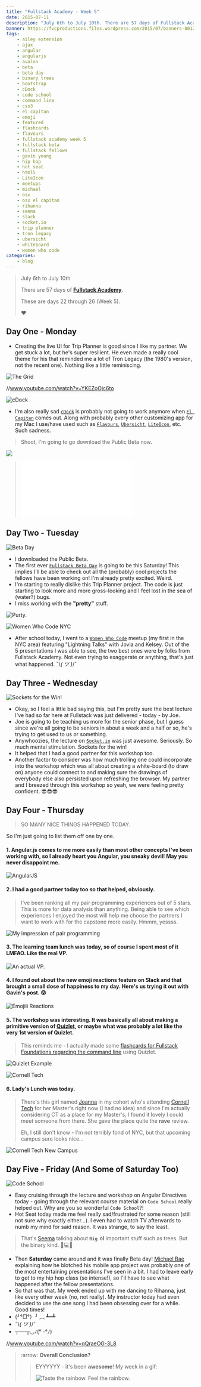 ```yaml
---
title: "Fullstack Academy - Week 5"
date: 2015-07-11
description: "July 6th to July 10th. There are 57 days of Fullstack Academy. These are days 22 through 26. Week 5."
banner: https://fvcproductions.files.wordpress.com/2015/07/banners-0012.jpg
tags:
    - ailey extension
    - ajax
    - angular
    - angularjs
    - avalon
    - beta
    - beta day
    - binary trees
    - bootstrap
    - cDock
    - code school
    - command line
    - css3
    - el capitan
    - emoji
    - featured
    - flashcards
    - flavours
    - fullstack academy week 5
    - fullstack beta
    - fullstack fellows
    - gavin young
    - hip hop
    - hot seat
    - html5
    - LiteIcon
    - meetups
    - michael
    - osx
    - osx el capitan
    - rihanna
    - seema
    - slack
    - socket.io
    - trip planner
    - tron legacy
    - ubersicht
    - whiteboard
    - women who code
categories:
    - blog
---
```


> July 6th to July 10th
>
> There are 57 days of [**Fullstack Academy**](//www.fullstackacademy.com).
>
> These are days 22 through 26 (Week 5).
>
> ❤️

## Day One - Monday

* Creating the live UI for Trip Planner is good since I like my partner. We get stuck a lot, but he's super resilient. He even made a really cool theme for his that reminded me a lot of Tron Legacy (the 1980's version, not the recent one). Nothing like a little reminiscing.

![The
Grid](//img15.deviantart.net/1ea4/i/2012/184/d/1/c__s_grid___tron_wallpaper_by_kylecaio-d55uk9k.png)

//www.youtube.com/watch?v=YKEZoOjc6to

![cDock](//www.macupdate.com/images/icons256/51149.png)

* I'm also really sad [`cDock`](//sourceforge.net/projects/cdock/) is probably not going to work anymore when [`El Capitan`](//www.apple.com/osx/elcapitan-preview/) comes out. Along with probably every other customizing app for my Mac I use/have used such as [`Flavours`](//flavours.interacto.net/), [`Ubersicht`](//tracesof.net/uebersicht/), [`LiteIcon`](//www.freemacsoft.net/liteicon/), etc. Such sadness.

> Shoot, I'm going to go download the Public Beta now.

![](//appleseedcdn.apple.com/sp/assets/open/osx-redem-3-b5354fc65738307112781f260cf50c4c.jpg)

> ![I have yet to watch a movie about Steve
Jobs.](//www.scubaboard.com/forums/attachment.php?attachmentid=136243&stc=1&d=1348241804)

## Day Two - Tuesday

![Beta Day](//i.imgur.com/2zJDhXp.png)

* I downloaded the Public Beta.
* The first ever [`Fullstack Beta Day`](//www.eventbrite.com/e/fullstack-beta-day-tickets-17673389584) is going to be this Saturday! This implies I'll be able to check out all the (probably) cool projects the fellows have been working on! I'm already pretty excited. Weird.
* I'm starting to really dislike this Trip Planner project. The code is just starting to look more and more gross-looking and I feel lost in the sea of (water?) bugs.
* I miss working with the **"pretty"** stuff.

![Purty.](//i.imgur.com/LLMi7ye.jpg)

![Women Who Code
NYC](//photos4.meetupstatic.com/photos/event/9/0/a/8/600_341377032.jpeg)

* After school today, I went to a [`Women Who Code`](//www.meetup.com/WomenWhoCodeNYC/events/220650892/) meetup (my first in the NYC area) featuring "Lightning Talks" with Jovia and Kelsey. Out of the 5 presentations I was able to see, the two best ones were by folks from Fullstack Academy. Not even trying to exaggerate or anything, that's just what happened. ¯\\_( ツ )_/¯

## Day Three - Wednesday

![Sockets for the
Win!](//storage.vexxhost.net/v1/d7594b0298b54bcc9e4e0f252e1da2e4/blog/mean-socket-io-integration-tutorial%2Fsocketio-logo.png)

* Okay, so I feel a little bad saying this, but I'm pretty sure the best lecture I've had so far here at Fullstack was just delivered - today - by Joe.
* Joe is going to be teaching us more for the senior phase, but I guess since we're all going to be seniors in about a week and a half or so, he's trying to get used to us or something.
* Anywhoozies, the lecture on [`Socket.io`](//socket.io/ "Socket.io") was just awesome. Seriously. So much mental stimulation. Sockets for the win!
* It helped that I had a good partner for this workshop too.
* Another factor to consider was how much trolling one could incorporate into the workshop which was all about creating a white-board (to draw on) anyone could connect to and making sure the drawings of everybody else also persisted upon refreshing the browser. My partner and I breezed through this workshop so yeah, we were feeling pretty confident. 😎😎😎

## Day Four - Thursday

> SO MANY NICE THINGS HAPPENED TODAY.

So I'm just going to list them off one by one.

#### 1. Angular.js comes to me more easily than most other concepts I've been working with, so I already heart you Angular, you sneaky devil! May you never disappoint me.

![AngularJS](//prerender.io/img/angularjs.jpg)

#### 2. I had a good partner today too so that helped, obviously.

> I've been ranking all my pair programming experiences out of 5 stars. This is more for data analysis than anything. Being able to see which experiences I enjoyed the most will help me choose the partners I want to work with for the capstone more easily. Hmmm, yessss.

![My impression of pair
programming](//codurance.com/assets/img/custom/blog/muppetspairprogramming.jpg)

#### 3. The learning team lunch was today, so of course I spent most of it LMFAO. Like the real VP.

![An actual
VP.](//media3.giphy.com/media/G1Zu26ae7mZr2/200.gif)

#### 4. I found out about the new emoji reactions feature on Slack and that brought a small dose of happiness to my day. Here's us trying it out with Gavin's post. 😝

![Emojiii Reactions](//i.imgur.com/lJxcOh0.png)

#### 5. The workshop was interesting. It was basically all about making a primitive version of [Quizlet](//quizlet.com/ "Quizlet"), or maybe what was probably a lot like the very 1st version of Quizlet.

> This reminds me - I actually made some [flashcards for Fullstack Foundations regarding the command line](//quizlet.com/80424838/fullstack-foundations-intro-to-the-command-line-flash-cards/) using Quizlet.

![Quizlet Example](//i.imgur.com/YbQ549K.png)

![Cornell
Tech](//tech.cornell.edu/static/css/images/content-logo.png)

#### 6. Lady's Lunch was today.

> There's this girl named [Joanna](//github.com/joanaz/) in my cohort who's attending [Cornell Tech](//tech.cornell.edu/) for her Master's right now (I had no idea) and since I'm actually considering CT as a place for my Master's, I found it lovely I could meet someone from there. She gave the place quite the **rave** review.
>
> Eh, I still don't know - I'm not terribly fond of NYC, but that upcoming campus sure looks nice…

![Cornell Tech New
Campus](//tech.cornell.edu/uploads/galleries/_full/campus-view-from-manhattan-aerial.jpg)

## Day Five - Friday (And Some of Saturday Too)

![Code
School](//ambassador-api.s3.amazonaws.com/uploads/portal/655/2014_09_16_20_43_07_Logo-horizontal.png)

* Easy cruising through the lecture and workshop on Angular Directives today - going through the relevant course material on `Code School` really helped out. Why are you so wonderful `Code School`?!
* Hot Seat today made me feel really sad/frustrated for some reason (still not sure why exactly either…). I even had to watch TV afterwards to numb my mind for said reason. It was strange, to say the least.

> That's [Seema](//twitter.com/seemaisms) talking about **`Big O`l** important stuff such as trees. But the binary kind. 🌳💻🌳

* Then **Saturday** came around and it was finally Beta day! [Michael Bae](//twitter.com/michaelbbae) explaining how he blotched his mobile app project was probably one of the most entertaining presentations I've seen in a bit. I had to leave early to get to my hip hop class (so intense!), so I'll have to see what happened after the fellow presentations.
* So that was that. My week ended up with me dancing to Rihanna, just like every other week (no, not really). My instructor today had even decided to use the one song I had been obsessing over for a while. Good times!
* (╯°□°）╯ ︵ ┻━┻
* ¯\\_( ツ )_/¯
* ┬──┬◡ﾉ(° -°ﾉ)

//www.youtube.com/watch?v=qQraeOG-3L8

> :arrow: **Overall Conclusion?**
>
> > EYYYYYY - it's been **awesome**! My week in a gif:
> >
> > ![Taste the rainbow. Feel the rainbow.](https://media1.giphy.com/media/SKGo6OYe24EBG/200w.gif)
